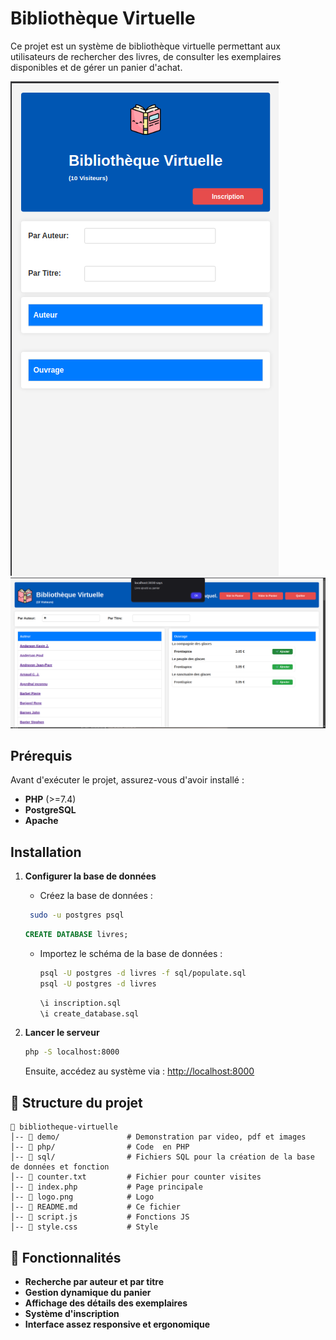 # Bibliothèque Virtuelle  

Ce projet est un système de bibliothèque virtuelle permettant aux utilisateurs de rechercher des livres, de consulter les exemplaires disponibles et de gérer un panier d'achat. 

![demo-portable](demo/demo6.png)
![demo-desktop](demo/demo15.png)

## Prérequis  

Avant d'exécuter le projet, assurez-vous d'avoir installé :  

- **PHP** (>=7.4)  
- **PostgreSQL** 
- **Apache**

## Installation  

1. **Configurer la base de données**  
   - Créez la base de données :
    ```sh
     sudo -u postgres psql
     ```  

     ```sql
     CREATE DATABASE livres;
     ```

   - Importez le schéma de la base de données :  
     ```sh
     psql -U postgres -d livres -f sql/populate.sql
     psql -U postgres -d livres
     ```  

     ```sql
     \i inscription.sql
     \i create_database.sql
     ```  

2. **Lancer le serveur**  
   ```sh
   php -S localhost:8000
   ```  
   Ensuite, accédez au système via : [http://localhost:8000](http://localhost:8000)  

## 📜 Structure du projet  

```
📂 bibliotheque-virtuelle
│-- 📂 demo/               # Demonstration par video, pdf et images
│-- 📂 php/                # Code  en PHP
│-- 📂 sql/                # Fichiers SQL pour la création de la base de données et fonction
│-- 📜 counter.txt         # Fichier pour counter visites
│-- 📜 index.php           # Page principale
│-- 📜 logo.png            # Logo
│-- 📜 README.md           # Ce fichier
│-- 📜 script.js           # Fonctions JS
│-- 📜 style.css           # Style
```  

## 🎯 Fonctionnalités  

- **Recherche par auteur et par titre**  
- **Gestion dynamique du panier**  
- **Affichage des détails des exemplaires**  
- **Système d'inscription**  
- **Interface assez responsive et ergonomique**  
